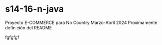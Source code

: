 # s14-16-n-java 
Proyecto E-COMMERCE para No Country Marzo-Abril 2024
Proximamente definición del README

fgfgfgf
